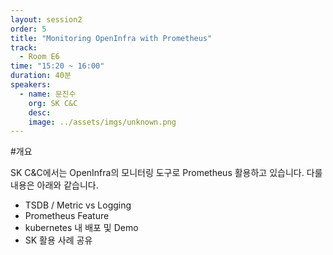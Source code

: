 ```yaml
---
layout: session2
order: 5
title: "Monitoring OpenInfra with Prometheus"
track:
  - Room E6
time: "15:20 ~ 16:00"
duration: 40분
speakers:
  - name: 문진수
    org: SK C&C
    desc: 
    image: ../assets/imgs/unknown.png
---
```

#개요

SK C&C에서는 OpenInfra의 모니터링 도구로 Prometheus 활용하고 있습니다. 
다룰 내용은 아래와 같습니다.
- TSDB / Metric vs Logging
- Prometheus Feature
- kubernetes 내 배포 및 Demo
- SK 활용 사례 공유
